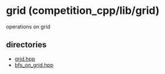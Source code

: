 # grid (competition_cpp/lib/grid)
operations on grid

## directories
- [grid.hpp](./grid.hpp)
- [bfs_on_grid.hpp](./bfs_on_grid.hpp)

